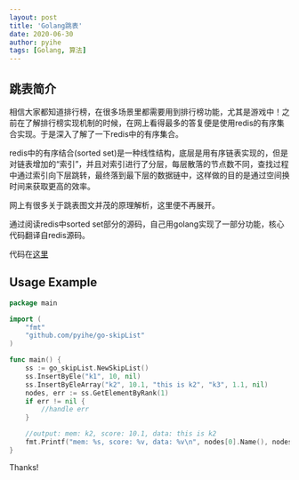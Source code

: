 ```yaml
---
layout: post
title: 'Golang跳表'
date: 2020-06-30
author: pyihe
tags: [Golang, 算法]
---
```


## 跳表简介
相信大家都知道排行榜，在很多场景里都需要用到排行榜功能，尤其是游戏中！之前在了解排行榜实现机制的时候，在网上看得最多的答复便是使用redis的有序集合实现。于是深入了解了一下redis中的有序集合。

redis中的有序结合(sorted set)是一种线性结构，底层是用有序链表实现的，但是对链表增加的“索引”，并且对索引进行了分层，每层散落的节点数不同，查找过程中通过索引向下层跳转，最终落到最下层的数据链中，这样做的目的是通过空间换时间来获取更高的效率。

网上有很多关于跳表图文并茂的原理解析，这里便不再展开。

通过阅读redis中sorted set部分的源码，自己用golang实现了一部分功能，核心代码翻译自redis源码。

代码在[这里](https://github.com/pyihe/go-skipList)

## Usage Example
```go
package main

import (
	"fmt"
	"github.com/pyihe/go-skipList"
)

func main() {
	ss := go_skipList.NewSkipList()
	ss.InsertByEle("k1", 10, nil)
	ss.InsertByEleArray("k2", 10.1, "this is k2", "k3", 1.1, nil)
	nodes, err := ss.GetElementByRank(1)
	if err != nil {
		//handle err
	}

	//output: mem: k2, score: 10.1, data: this is k2
	fmt.Printf("mem: %s, score: %v, data: %v\n", nodes[0].Name(), nodes[0].Score(), nodes[0].Data())
}
```

Thanks!